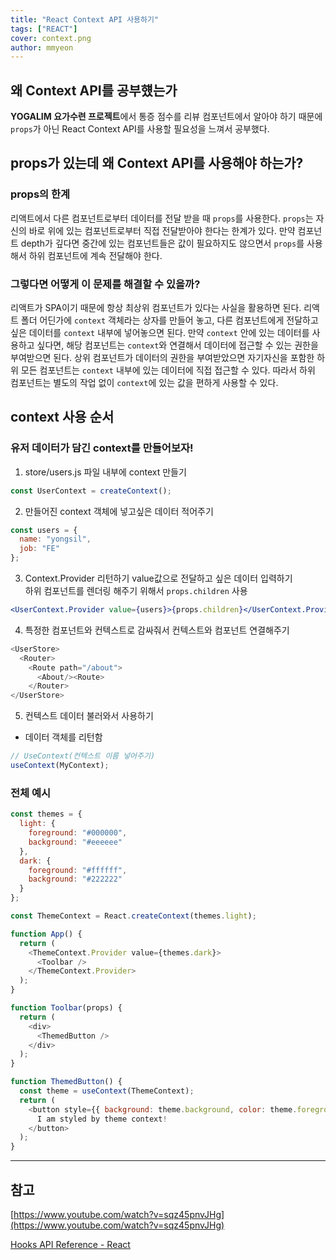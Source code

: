 ```yaml
---
title: "React Context API 사용하기"
tags: ["REACT"]
cover: context.png
author: mmyeon
---
```


## 왜 Context API를 공부헀는가

<b>YOGALIM 요가수련 프로젝트</b>에서 통증 점수를 리뷰 컴포넌트에서 알아야 하기 때문에 `props`가 아닌 React Context API를 사용할 필요성을 느껴서 공부했다.

## props가 있는데 왜 Context API를 사용해야 하는가?

### props의 한계

리액트에서 다른 컴포넌트로부터 데이터를 전달 받을 때 `props`를 사용한다. `props`는 자신의 바로 위에 있는 컴포넌트로부터 직접 전달받아야 한다는 한계가 있다. 만약 컴포넌트 depth가 깊다면 중간에 있는 컴포넌트들은 값이 필요하지도 않으면서 `props`를 사용해서 하위 컴포넌트에 계속 전달해야 한다.

### 그렇다면 어떻게 이 문제를 해결할 수 있을까?

리액트가 SPA이기 때문에 항상 최상위 컴포넌트가 있다는 사실을 활용하면 된다. 리액트 폴더 어딘가에 `context` 객체라는 상자를 만들어 놓고, 다른 컴포넌트에게 전달하고 싶은 데이터를 `context` 내부에 넣어놓으면 된다. 만약 `context` 안에 있는 데이터를 사용하고 싶다면, 해당 컴포넌트는 `context`와 연결해서 데이터에 접근할 수 있는 권한을 부여받으면 된다. 상위 컴포넌트가 데이터의 권한을 부여받았으면 자기자신을 포함한 하위 모든 컴포넌트는 `context` 내부에 있는 데이터에 직접 접근할 수 있다. 따라서 하위 컴포넌트는 별도의 작업 없이 `context`에 있는 값을 편하게 사용할 수 있다.

## context 사용 순서

### 유저 데이터가 담긴 context를 만들어보자!

1. store/users.js 파일 내부에 context 만들기

```jsx
const UserContext = createContext();
```

2. 만들어진 context 객체에 넣고싶은 데이터 적어주기

```jsx
const users = {
  name: "yongsil",
  job: "FE"
};
```

3. Context.Provider 리턴하기
   value값으로 전달하고 싶은 데이터 입력하기<br>
   하위 컴포넌트를 렌더링 해주기 위해서 `props.children` 사용

```jsx
<UserContext.Provider value={users}>{props.children}</UserContext.Provider>
```

4. 특정한 컴포넌트와 컨텍스트로 감싸줘서 컨텍스트와 컴포넌트 연결해주기

```js
<UserStore>
  <Router>
    <Route path="/about">
      <About/><Route>
    </Router>
</UserStore>
```

5. 컨텍스트 데이터 불러와서 사용하기

- 데이터 객체를 리턴함

```js
// UseContext(컨텍스트 이름 넣어주기)
useContext(MyContext);
```

### 전체 예시

```js
const themes = {
  light: {
    foreground: "#000000",
    background: "#eeeeee"
  },
  dark: {
    foreground: "#ffffff",
    background: "#222222"
  }
};

const ThemeContext = React.createContext(themes.light);

function App() {
  return (
    <ThemeContext.Provider value={themes.dark}>
      <Toolbar />
    </ThemeContext.Provider>
  );
}

function Toolbar(props) {
  return (
    <div>
      <ThemedButton />
    </div>
  );
}

function ThemedButton() {
  const theme = useContext(ThemeContext);
  return (
    <button style={{ background: theme.background, color: theme.foreground }}>
      I am styled by theme context!
    </button>
  );
}
```

---

## 참고

[https://www.youtube.com/watch?v=sqz45pnvJHg](https://www.youtube.com/watch?v=sqz45pnvJHg)

[Hooks API Reference - React](https://ko.reactjs.org/docs/hooks-reference.html#usecontext)
